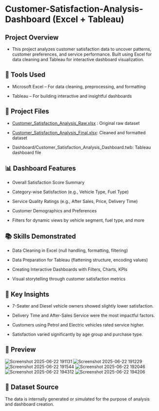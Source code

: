 # Customer-Satisfaction-Analysis-Dashboard (Excel + Tableau)

## Project Overview
 - This project analyzes customer satisfaction data to uncover patterns, customer preferences, and service performance. Built using Excel for data cleaning and Tableau for interactive dashboard visualization.

## 🧰 Tools Used
- Microsoft Excel – For data cleaning, preprocessing, and formatting

- Tableau – For building interactive and insightful dashboards

## 📂 Project Files
- [Customer_Satisfaction_Analysis_Raw.xlsx](https://github.com/user-attachments/files/20853133/Customer_Satisfaction_Analysis_Raw.xlsx)
: Original raw dataset


- [Customer_Satisfaction_Analysis_Final.xlsx](https://github.com/user-attachments/files/20853127/Customer_Satisfaction_Analysis_Final.xlsx): Cleaned and formatted dataset

- Dashboard/Customer_Satisfaction_Analysis_Dashboard.twb: Tableau dashboard file

## 📊 Dashboard Features
- Overall Satisfaction Score Summary

- Category-wise Satisfaction (e.g., Vehicle Type, Fuel Type)

- Service Quality Ratings (e.g., After Sales, Price, Delivery Time)

- Customer Demographics and Preferences

- Filters for dynamic views by vehicle segment, fuel type, and more


## 📚 Skills Demonstrated
- Data Cleaning in Excel (null handling, formatting, filtering)

- Data Preparation for Tableau (flattening structure, encoding values)

- Creating Interactive Dashboards with Filters, Charts, KPIs

- Visual storytelling through customer satisfaction metrics

## 🧠 Key Insights
- 7-Seater and Diesel vehicle owners showed slightly lower satisfaction.

- Delivery Time and After-Sales Service were the most impactful factors.

- Customers using Petrol and Electric vehicles rated service higher.

- Satisfaction varied significantly by age group and purchase type.

## 📸 Preview
![Screenshot 2025-06-22 191131](https://github.com/user-attachments/assets/046180d8-fff7-4cb6-aa35-3945f2eabe26)
![Screenshot 2025-06-22 191229](https://github.com/user-attachments/assets/3ab036e5-917a-4ae9-a350-307d1d56a899)
![Screenshot 2025-06-22 191544](https://github.com/user-attachments/assets/38fc38eb-aa22-47fc-a3a8-c1019a9d65ec)
![Screenshot 2025-06-22 192046](https://github.com/user-attachments/assets/4d948eb5-2428-485c-ae7d-9792cb0c8f01)
![Screenshot 2025-06-22 194312](https://github.com/user-attachments/assets/92f86fff-f6ba-426d-9583-558dd2334a3c)
![Screenshot 2025-06-22 194206](https://github.com/user-attachments/assets/83d70f57-7436-4161-be87-2545bcb0ac00)




## 🔗 Dataset Source
The data is internally generated or simulated for the purpose of analysis and dashboard creation.
